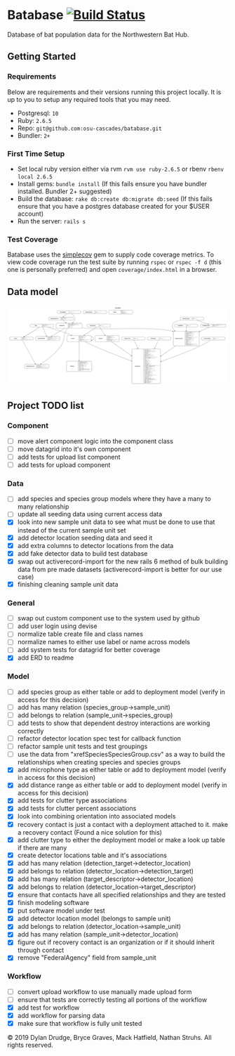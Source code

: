 # Batabase [![Build Status](https://travis-ci.org/osu-cascades/batabase.svg?branch=develop)](https://travis-ci.org/osu-cascades/batabase)

Database of bat population data for the Northwestern Bat Hub.

## Getting Started

### Requirements

Below are requirements and their versions running this project locally. It is up to you to setup any required tools that you may need.

- Postgresql: `10`
- Ruby: `2.6.5`
- Repo: `git@github.com:osu-cascades/batabase.git`
- Bundler: `2+`

### First Time Setup

- Set local ruby version either via rvm `rvm use ruby-2.6.5` or rbenv `rbenv local 2.6.5`
- Install gems: `bundle install` (If this fails ensure you have bundler installed. Bundler 2+ suggested)
- Build the database: `rake db:create db:migrate db:seed` (If this fails ensure that you have a postgres database created for your \$USER account)
- Run the server: `rails s`

### Test Coverage

Batabase uses the [simplecov](https://github.com/colszowka/simplecov) gem to supply code coverage metrics.
To view code coverage run the test suite by running `rspec` or `rspec -f d` (this one is personally preferred) and open `coverage/index.html` in a browser.

## Data model

![erd](erd.png?raw=true)

## Project TODO list

### Component

- [ ] move alert component logic into the component class
- [ ] move datagrid into it's own component
- [ ] add tests for upload list component
- [ ] add tests for upload component

### Data

- [ ] add species and species group models where they have a many to many relationship
- [ ] update all seeding data using current access data
- [x] look into new sample unit data to see what must be done to use that instead of the current sample unit set
- [x] add detector location seeding data and seed it
- [x] add extra columns to detector locations from the data
- [x] add fake detector data to build test database
- [x] swap out activerecord-import for the new rails 6 method of bulk building data from pre made datasets (activerecord-import is better for our use case)
- [x] finishing cleaning sample unit data

### General

- [ ] swap out custom component use to the system used by github
- [ ] add user login using devise
- [ ] normalize table create file and class names
- [ ] normalize names to either use label or name across models
- [ ] add system tests for datagrid for better coverage
- [x] add ERD to readme

### Model

- [ ] add species group as either table or add to deployment model (verify in access for this decision)
- [ ] add has many relation (species_group->sample_unit)
- [ ] add belongs to relation (sample_unit->species_group)
- [ ] add tests to show that dependent destroy interactions are working correctly
- [ ] refactor detector location spec test for callback function
- [ ] refactor sample unit tests and test groupings
- [ ] use the data from "xrefSpeciesSpeciesGroup.csv" as a way to build the relationships when creating species and species groups
- [x] add microphone type as either table or add to deployment model (verify in access for this decision)
- [x] add distance range as either table or add to deployment model (verify in access for this decision)
- [x] add tests for clutter type associations
- [x] add tests for clutter percent associations
- [x] look into combining orientation into associated models
- [x] recovery contact is just a contact with a deployment attached to it. make a recovery contact (Found a nice solution for this)
- [x] add clutter type to either the deployment model or make a look up table if there are many
- [x] create detector locations table and it's associations
- [x] add has many relation (detection_target->detector_location)
- [x] add belongs to relation (detector_location->detection_target)
- [x] add has many relation (target_descriptor->detector_location)
- [x] add belongs to relation (detector_location->target_descriptor)
- [x] ensure that contacts have all specified relationships and they are tested
- [x] finish modeling software
- [x] put software model under test
- [x] add detector location model (belongs to sample unit)
- [x] add belongs to relation (detector_location->sample_unit)
- [x] add has many relation (sample_unit->detector_location)
- [x] figure out if recovery contact is an organization or if it should inherit through contact
- [x] remove "FederalAgency" field from sample_unit

### Workflow

- [ ] convert upload workflow to use manually made upload form
- [ ] ensure that tests are correctly testing all portions of the workflow
- [x] add test for workflow
- [x] add workflow for parsing data
- [x] make sure that workflow is fully unit tested

&copy; 2019 Dylan Drudge, Bryce Graves, Mack Hatfield, Nathan Struhs. All rights reserved.
